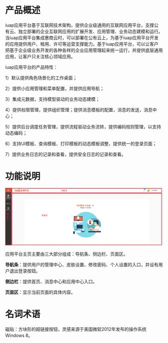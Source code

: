 # 产品概述

iuap应用平台基于互联网技术架构，提供企业级通用的互联网应用平台，支撑公有云、独立部署的企业互联网应用的扩展开发、应用管理、业务动态建模和运行。当iuap应用平台集成惠商云时，可以部署在公有云上，为基于iuap应用平台开发的应用提供用户、租用、许可等运营支撑能力。基于iuap应用平台，可以让客户把基于企业级业务开发的各种各样的企业应用管理起来统一运行，并提供底层通用应用，让客户只关注核心领域应用。

iuap应用平台的产品特性：

1）默认提供角色场景化的工作桌面；

2）提供小应用管理和菜单配置，并提供应用导航；

3）集成元数据，支持模型驱动的业务动态建模；

4）提供权限管理，提供组织管理；提供消息模板的配置，消息的发送，消息中心；

5）提供后台调度任务管理，提供流程驱动业务流转，提供编码规则管理，以支持动态编码；

6）支持UI模板、查询模板、打印模板的动态模板调整，提供统一的登录页面；

7）提供业务日志的记录和查看，提供安全日志的记录和查看。


# 功能说明

![](/articles/application/1-/images/image3.png) 

应用平台主页主要由三大部分组成：导航条、侧边栏、页面区。

**导航条**：提供用户的管理中心、皮肤设置、修改密码、个人设置的入口，并设有用户退出登录按钮。

**侧边栏**：提供首页、消息中心和应用中心入口。

**页面区**：显示当前页面的具体内容。

# 名词术语

磁贴：方块形的超链接按钮，灵感来源于美国微软2012年发布的操作系统Windows 8。 
 



